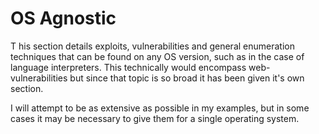 # OS Agnostic

This section details exploits, vulnerabilities and general enumeration techniques that can be found on any OS version, such as in the case of language interpreters. This technically would encompass web-vulnerabilities but since that topic is so broad it has been given it's own section.

I will attempt to be as extensive as possible in my examples, but in some cases it may be necessary to give them for a single operating system.

